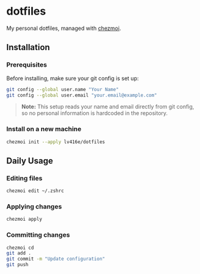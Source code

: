 # dotfiles

My personal dotfiles, managed with [chezmoi](https://www.chezmoi.io/).

## Installation

### Prerequisites

Before installing, make sure your git config is set up:

```sh
git config --global user.name "Your Name"
git config --global user.email "your.email@example.com"
```

> **Note:** This setup reads your name and email directly from git config, so no personal information is hardcoded in the repository.

### Install on a new machine

```sh
chezmoi init --apply lv416e/dotfiles
```

## Daily Usage

### Editing files

```sh
chezmoi edit ~/.zshrc
```

### Applying changes

```sh
chezmoi apply
```

### Committing changes

```sh
chezmoi cd
git add .
git commit -m "Update configuration"
git push
```
